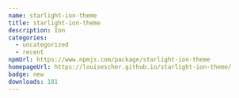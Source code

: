 ```yaml
---
name: starlight-ion-theme
title: starlight-ion-theme
description: Ion
categories:
  - uncategorized
  - recent
npmUrl: https://www.npmjs.com/package/starlight-ion-theme
homepageUrl: https://louisescher.github.io/starlight-ion-theme/
badge: new
downloads: 181
---
```

